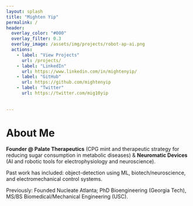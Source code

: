 ```yaml
---
layout: splash
title: "Mighten Yip"
permalink: /
header:
  overlay_color: "#000"
  overlay_filter: 0.3
  overlay_image: /assets/img/projects/robot-ap-ai.png
  actions:
    - label: "View Projects"
      url: /projects/
    - label: "LinkedIn"
      url: https://www.linkedin.com/in/mightenyip/
    - label: "GitHub"
      url: https://github.com/mightenyip
    - label: "Twitter"
      url: https://twitter.com/mig10yip
    
  
---
```


# About Me

**Founder @ Palate Therapeutics** (CPG mint and therapeutic strategy for reducing sugar consumption in metabolic diseases) & **Neuromatic Devices** (AI and robotic tools for electrophysiology and neuroscience).

Past work has included: object-detection using ML, biotech/neuroscience, and electromechanical control systems.

Previously: Founded Nucleate Atlanta; PhD Bioengineering (Georgia Tech), MS/BS Biomedical/Mechanical Engineering (USC).
